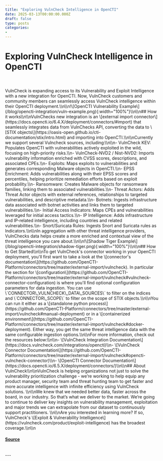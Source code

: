 ```yaml
---
title: "Exploring VulnCheck Intelligence in OpenCTI"
date: 2025-03-13T00:00:00.000Z
draft: false
type: posts
categories: 
- 
---
```

# Exploring VulnCheck Intelligence in OpenCTI

<br/>

<br/>
VulnCheck is expanding access to its Vulnerability and Exploit Intelligence with a new integration for OpenCTI. Now, VulnCheck customers and community members can seamlessly access VulnCheck intelligence within their OpenCTI deployment.\\n\\n!\[OpenCTI Vulnerability Example\](/blog/opencti-integration/vuln-example.png){:width="100%"}\\n\\n## How it works\\n\\nVulnChecks new integration is an \[external import connector\](https://docs.opencti.io/6.4.X/deployment/connectors/#import) that seamlessly integrates data from VulnChecks API, converting the data to \[STIX objects\](https://oasis-open.github.io/cti-documentation/stix/intro.html) and importing into OpenCTI.\\n\\nCurrently we support several Vulncheck sources, including:\\n\\n- VulnCheck KEV: Populates OpenCTI with vulnerabilities actively exploited in the wild, focusing on high-priority risks.\\n- VulnCheck-NVD2 / Nist-NVD2: Imports vulnerability information enriched with CVSS scores, descriptions, and associated CPEs.\\n- Exploits: Maps exploits to vulnerabilities and generates corresponding Malware objects in OpenCTI.\\n- EPSS Enrichment: Adds vulnerabilities along with their EPSS scores and percentiles, helping prioritize remediation efforts based on exploit probability.\\n- Ransomware: Creates Malware objects for ransomware families, linking them to associated vulnerabilities.\\n- Threat Actors: Adds Threat Actor objects with external references, relationships to targeted vulnerabilities, and descriptive metadata.\\n- Botnets: Ingests infrastructure data associated with botnet activities and links them to targeted vulnerabilities.\\n- Initial Access Indicators: Maps CPEs and vulnerabilities leveraged for initial access tactics.\\n- IP Intelligence: Adds infrastructure and IP-related intelligence, including countries and related vulnerabilities.\\n- Snort/Suricata Rules: Ingests Snort and Suricata rules as Indicators.\\n\\nIn aggregation with other threat intelligence providers, VulnChecks data helps create a more enriched and contextual view of the threat intelligence you care about.\\n\\n!\[Shadow Tiger Example\](/blog/opencti-integration/shadow-tiger.png){:width="100%"}\\n\\n## How to Get Started\\n\\nTo get VulnCheck's connector working in your OpenCTI deployment, you'll first want to take a look at the \[connector's documentation\](https://github.com/OpenCTI-Platform/connectors/tree/master/external-import/vulncheck). In particular the section for \[configuration\](https://github.com/OpenCTI-Platform/connectors/tree/master/external-import/vulncheck#vulncheck-connector-configuration) is where you'll find optional configuration parameters for data ingestion. You can use \`CONNECTOR\_VULNCHECK\_DATA\_SOURCES\` to filter on the indices and \`CONNECTOR\_SCOPE\` to filter on the scope of STIX objects.\\n\\nYou can run it either as a \[standalone python process\](https://github.com/OpenCTI-Platform/connectors/tree/master/external-import/vulncheck#manual-deployment) or in a \[containerized environment\](https://github.com/OpenCTI-Platform/connectors/tree/master/external-import/vulncheck#docker-deployment). Either way, you get the same threat intelligence data with the same configurable ingestion options.\\n\\nFor more information, check out the resources below:\\n\\n- \[VulnCheck Integration Documentation\](https://docs.vulncheck.com/integrations/opencti)\\n- \[VulnCheck Connector Documentation\](https://github.com/OpenCTI-Platform/connectors/tree/master/external-import/vulncheck#opencti-vulncheck-connector)\\n- \[OpenCTI Connector Documentation\](https://docs.opencti.io/6.5.X/deployment/connectors/)\\n\\n## About VulnCheck\\n\\nVulnCheck is helping organizations not just to solve the vulnerability prioritization challenge - we’re working to help equip any product manager, security team and threat hunting team to get faster and more accurate intelligence with infinite efficiency using VulnCheck solutions. \\n\\nWe knew that we needed better data, faster across the board, in our industry. So that’s what we deliver to the market. We’re going to continue to deliver key insights on vulnerability management, exploitation and major trends we can extrapolate from our dataset to continuously support practitioners. \\n\\nAre you interested in learning more? If so, VulnCheck's \[Exploit & Vulnerability Intelligence\](https://vulncheck.com/product/exploit-intelligence) has the broadest coverage.\\n\\n

#### [Source](https://vulncheck.com/blog/opencti-integration)

<br/>
---
